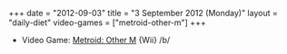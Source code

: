 +++
date = "2012-09-03"
title = "3 September 2012 (Monday)"
layout = "daily-diet"
video-games = ["metroid-other-m"]
+++


* Video Game: [Metroid: Other M](/video-games/metroid-other-m) {Wii} /b/